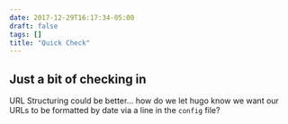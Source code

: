 ```yaml
---
date: 2017-12-29T16:17:34-05:00
draft: false
tags: []
title: "Quick Check"
---
```


## Just a bit of checking in

URL Structuring could be better... how do we let hugo know we want our URLs to be formatted by date via a line in the `config` file?
